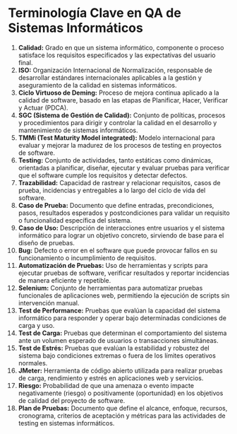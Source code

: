 
# Terminología Clave en QA de Sistemas Informáticos

1. **Calidad:** Grado en que un sistema informático, componente o proceso satisface los requisitos especificados y las expectativas del usuario final.
2. **ISO:** Organización Internacional de Normalización, responsable de desarrollar estándares internacionales aplicables a la gestión y aseguramiento de la calidad en sistemas informáticos.
3. **Ciclo Virtuoso de Deming:** Proceso de mejora continua aplicado a la calidad de software, basado en las etapas de Planificar, Hacer, Verificar y Actuar (PDCA).
4. **SGC (Sistema de Gestión de Calidad):** Conjunto de políticas, procesos y procedimientos para dirigir y controlar la calidad en el desarrollo y mantenimiento de sistemas informáticos.
5. **TMMi (Test Maturity Model integrated):** Modelo internacional para evaluar y mejorar la madurez de los procesos de testing en proyectos de software.
6. **Testing:** Conjunto de actividades, tanto estáticas como dinámicas, orientadas a planificar, diseñar, ejecutar y evaluar pruebas para verificar que el software cumple los requisitos y detectar defectos.
7. **Trazabilidad:** Capacidad de rastrear y relacionar requisitos, casos de prueba, incidencias y entregables a lo largo del ciclo de vida del software.
8. **Caso de Prueba:** Documento que define entradas, precondiciones, pasos, resultados esperados y postcondiciones para validar un requisito o funcionalidad específica del sistema.
9. **Caso de Uso:** Descripción de interacciones entre usuarios y el sistema informático para lograr un objetivo concreto, sirviendo de base para el diseño de pruebas.
10. **Bug:** Defecto o error en el software que puede provocar fallos en su funcionamiento o incumplimiento de requisitos.
11. **Automatización de Pruebas:** Uso de herramientas y scripts para ejecutar pruebas de software, verificar resultados y reportar incidencias de manera eficiente y repetible.
12. **Selenium:** Conjunto de herramientas para automatizar pruebas funcionales de aplicaciones web, permitiendo la ejecución de scripts sin intervención manual.
13. **Test de Performance:** Pruebas que evalúan la capacidad del sistema informático para responder y operar bajo determinadas condiciones de carga y uso.
14. **Test de Carga:** Pruebas que determinan el comportamiento del sistema ante un volumen esperado de usuarios o transacciones simultáneas.
15. **Test de Estrés:** Pruebas que evalúan la estabilidad y robustez del sistema bajo condiciones extremas o fuera de los límites operativos normales.
16. **JMeter:** Herramienta de código abierto utilizada para realizar pruebas de carga, rendimiento y estrés en aplicaciones web y servicios.
17. **Riesgo:** Probabilidad de que una amenaza o evento impacte negativamente (riesgo) o positivamente (oportunidad) en los objetivos de calidad del proyecto de software.
18. **Plan de Pruebas:** Documento que define el alcance, enfoque, recursos, cronograma, criterios de aceptación y métricas para las actividades de testing en sistemas informáticos.
